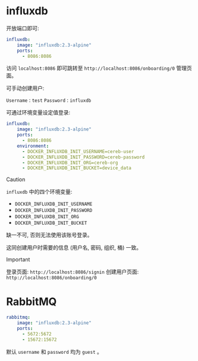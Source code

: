# influxdb

开放端口即可:

```yml
influxdb:
    image: "influxdb:2.3-alpine"
    ports:
      - 8086:8086
```

访问 `localhost:8086` 即可跳转至 `http://localhost:8086/onboarding/0` 管理页面。

可手动创建用户:

`Username` : `test`
`Password` : `influxdb`

可通过环境变量设定值登录:

```yml
influxdb:
    image: "influxdb:2.3-alpine"
    ports:
      - 8086:8086
    environment:
      - DOCKER_INFLUXDB_INIT_USERNAME=cereb-user
      - DOCKER_INFLUXDB_INIT_PASSWORD=cereb-password
      - DOCKER_INFLUXDB_INIT_ORG=cereb-org
      - DOCKER_INFLUXDB_INIT_BUCKET=device_data
```

> [!caution]
> `influxdb` 中的四个环境变量:
> - `DOCKER_INFLUXDB_INIT_USERNAME`
> - `DOCKER_INFLUXDB_INIT_PASSWORD`
> - `DOCKER_INFLUXDB_INIT_ORG`
> - `DOCKER_INFLUXDB_INIT_BUCKET`
>
> 缺一不可, 否则无法使用该账号登录。 
> 
> 这同创建用户时需要的信息 (用户名, 密码, 组织, 桶) 一致。

> [!important]
> 登录页面: `http://localhost:8086/signin`
> 创建用户页面: `http://localhost:8086/onboarding/0`

# RabbitMQ

```yml
rabbitmq:
    image: "influxdb:2.3-alpine"
    ports:
      - 5672:5672
      - 15672:15672
```

默认 `username` 和 `password` 均为 `guest` 。